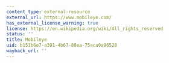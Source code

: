 ```yaml
---
content_type: external-resource
external_url: https://www.mobileye.com/
has_external_license_warning: true
license: https://en.wikipedia.org/wiki/All_rights_reserved
status: ''
title: Mobileye
uid: b151b6e7-a391-4b67-88ea-75aca0a96528
wayback_url: ''
---
```

